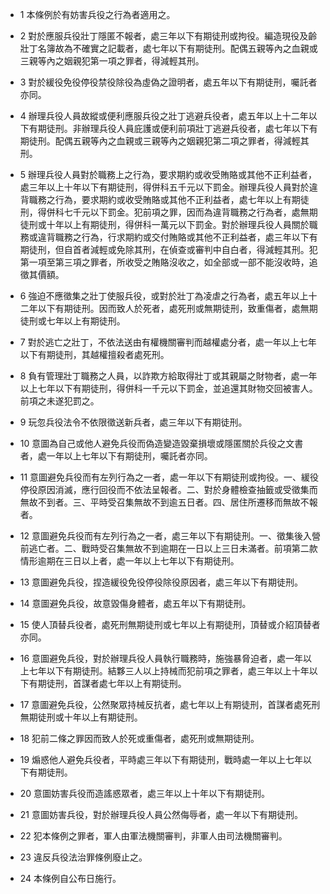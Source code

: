 * 1 本條例於有妨害兵役之行為者適用之。

* 2 對於應服兵役壯丁隱匿不報者，處三年以下有期徒刑或拘役。編造現役及齡壯丁名簿故為不確實之記載者，處七年以下有期徒刑。配偶五親等內之血親或三親等內之姻親犯第一項之罪者，得減輕其刑。

* 3 對於緩役免役停役禁役除役為虛偽之證明者，處五年以下有期徒刑，囑託者亦同。

* 4 辦理兵役人員故縱或便利應服兵役之壯丁逃避兵役者，處五年以上十二年以下有期徒刑。非辦理兵役人員庇護或便利前項壯丁逃避兵役者，處七年以下有期徒刑。配偶五親等內之血親或三親等內之姻親犯第二項之罪者，得減輕其刑。

* 5 辦理兵役人員對於職務上之行為，要求期約或收受賄賂或其他不正利益者，處三年以上十年以下有期徒刑，得併科五千元以下罰金。辦理兵役人員對於違背職務之行為，要求期約或收受賄賂或其他不正利益者，處七年以上有期徒刑，得併科七千元以下罰金。犯前項之罪，因而為違背職務之行為者，處無期徒刑或十年以上有期徒刑，得併科一萬元以下罰金。對於辦理兵役人員關於職務或違背職務之行為，行求期約或交付賄賂或其他不正利益者，處三年以下有期徒刑，但自首者減輕或免除其刑，在偵查或審判中自白者，得減輕其刑。犯第一項至第三項之罪者，所收受之賄賂沒收之，如全部或一部不能沒收時，追徵其價額。

* 6 強迫不應徵集之壯丁使服兵役，或對於壯丁為凌虐之行為者，處五年以上十二年以下有期徒刑。因而致人於死者，處死刑或無期徒刑，致重傷者，處無期徒刑或七年以上有期徒刑。

* 7 對於逃亡之壯丁，不依法送由有權機關審判而越權處分者，處一年以上七年以下有期徒刑，其越權擅殺者處死刑。

* 8 負有管理壯丁職務之人員，以詐欺方給取得壯丁或其親屬之財物者，處一年以上七年以下有期徒刑，得併科一千元以下罰金，並追還其財物交回被害人。前項之未遂犯罰之。

* 9 玩忽兵役法令不依限徵送新兵者，處三年以下有期徒刑。

* 10 意圖為自己或他人避免兵役而偽造變造毀棄損壞或隱匿關於兵役之文書者，處一年以上七年以下有期徒刑，囑託者亦同。

* 11 意圖避免兵役而有左列行為之一者，處一年以下有期徒刑或拘役。一、緩役停役原因消滅，應行回役而不依法呈報者。二、對於身體檢查抽籤或受徵集而無故不到者。三、平時受召集無故不到逾五日者。四、居住所遷移而無故不報者。

* 12 意圖避免兵役而有左列行為之一者，處三年以下有期徒刑。一、徵集後入營前逃亡者。二、戰時受召集無故不到逾期在一日以上三日未滿者。前項第二款情形逾期在三日以上者，處一年以上七年以下有期徒刑。

* 13 意圖避免兵役，捏造緩役免役停役除役原因者，處三年以下有期徒刑。

* 14 意圖避免兵役，故意毀傷身體者，處五年以下有期徒刑。

* 15 使人頂替兵役者，處死刑無期徒刑或七年以上有期徒刑，頂替或介紹頂替者亦同。

* 16 意圖避免兵役，對於辦理兵役人員執行職務時，施強暴脅迫者，處一年以上七年以下有期徒刑。結夥三人以上持械而犯前項之罪者，處三年以上十年以下有期徒刑，首謀者處七年以上有期徒刑。

* 17 意圖避免兵役，公然聚眾持械反抗者，處七年以上有期徒刑，首謀者處死刑無期徒刑或十年以上有期徒刑。

* 18 犯前二條之罪因而致人於死或重傷者，處死刑或無期徒刑。

* 19 煽惑他人避免兵役者，平時處三年以下有期徒刑，戰時處一年以上七年以下有期徒刑。

* 20 意圖妨害兵役而造謠惑眾者，處三年以上十年以下有期徒刑。

* 21 意圖妨害兵役，對於辦理兵役人員公然侮辱者，處一年以下有期徒刑。

* 22 犯本條例之罪者，軍人由軍法機關審判，非軍人由司法機關審判。

* 23 違反兵役法治罪條例廢止之。

* 24 本條例自公布日施行。

